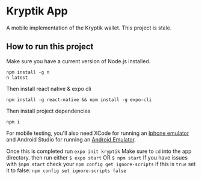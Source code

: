 # Kryptik App
A mobile implementation of the Kryptik wallet. This project is stale.


## How to run this project
Make sure you have a current version of Node.js installed.
```
npm install -g n
n latest
```
Then install react native & expo cli
```
npm install -g react-native && npm install -g expo-cli
```

Then install project dependencies
```
npm i
```

For mobile testing, you'll also need XCode for running an [Iphone emulator](https://developer.apple.com/xcode/) and Android Studio for running an [Android Emulator](https://developer.android.com/studio).

Once this is completed run `expo init kryptik`
Make sure to `cd` into the app directory.
then run either `$ expo start` OR `$ npm start`
If you have issues with `$npm start` check your `npm config get ignore-scripts` if this is `true` set it to false: `npm config set ignore-scripts false`
